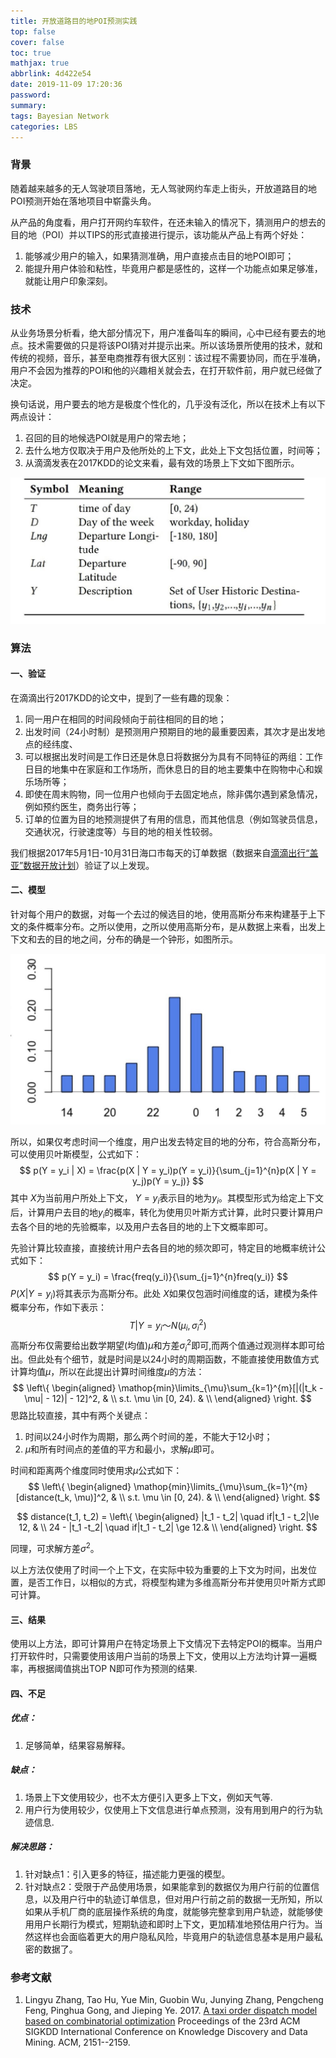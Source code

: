 ```yaml
---
title: 开放道路目的地POI预测实践
top: false
cover: false
toc: true
mathjax: true
abbrlink: 4d422e54
date: 2019-11-09 17:20:36
password:
summary:
tags: Bayesian Network
categories: LBS
---
```


### 背景

随着越来越多的无人驾驶项目落地，无人驾驶网约车走上街头，开放道路目的地POI预测开始在落地项目中崭露头角。

从产品的角度看，用户打开网约车软件，在还未输入的情况下，猜测用户的想去的目的地（POI）并以TIPS的形式直接进行提示，该功能从产品上有两个好处：

1. 能够减少用户的输入，如果猜测准确，用户直接点击目的地POI即可；
2. 能提升用户体验和粘性，毕竟用户都是感性的，这样一个功能点如果足够准，就能让用户印象深刻。

### 技术

从业务场景分析看，绝大部分情况下，用户准备叫车的瞬间，心中已经有要去的地点。技术需要做的只是将该POI猜对并提示出来。所以该场景所使用的技术，就和传统的视频，音乐，甚至电商推荐有很大区别：该过程不需要协同，而在乎准确，用户不会因为推荐的POI和他的兴趣相关就会去，在打开软件前，用户就已经做了决定。

换句话说，用户要去的地方是极度个性化的，几乎没有泛化，所以在技术上有以下两点设计：

1. 召回的目的地候选POI就是用户的常去地；
2. 去什么地方仅取决于用户及他所处的上下文，此处上下文包括位置，时间等；
3. 从滴滴发表在2017KDD的论文来看，最有效的场景上下文如下图所示。

![最有效的场景上下文](https://github.com/DaemonFG/blog_image/blob/main/didi-1.jpg?raw=true)

### 算法

#### 一、验证

在滴滴出行2017KDD的论文中，提到了一些有趣的现象：

1. 同一用户在相同的时间段倾向于前往相同的目的地；
2. 出发时间（24小时制）是预测用户预期目的地的最重要因素，其次才是出发地点的经纬度、
3. 可以根据出发时间是工作日还是休息日将数据分为具有不同特征的两组：工作日目的地集中在家庭和工作场所，而休息日的目的地主要集中在购物中心和娱乐场所等；
4. 即使在周末购物，同一位用户也倾向于去固定地点，除非偶尔遇到紧急情况，例如预约医生，商务出行等；
5. 订单的位置为目的地预测提供了有用的信息，而其他信息（例如驾驶员信息，交通状况，行驶速度等）与目的地的相关性较弱。

我们根据2017年5月1日-10月31日海口市每天的订单数据（数据来自[滴滴出行“盖亚”数据开放计划](https://outreach.didichuxing.com/research/opendata/)）验证了以上发现。

#### 二、模型

针对每个用户的数据，对每一个去过的候选目的地，使用高斯分布来构建基于上下文的条件概率分布。之所以使用，之所以使用高斯分布，是从数据上来看，出发上下文和去的目的地之间，分布的确是一个钟形，如图所示。

![特定目的地出发时间分布](https://github.com/DaemonFG/blog_image/blob/main/didi-2.jpg?raw=true)

所以，如果仅考虑时间一个维度，用户出发去特定目的地的分布，符合高斯分布，可以使用贝叶斯模型，公式如下：
$$
p(Y = y_i | X) = \frac{p(X | Y = y_i)p(Y = y_i)}{\sum_{j=1}^{n}p(X | Y = y_j)p(Y = y_j)}
$$
其中 $X$为当前用户所处上下文， $Y = y_i$表示目的地为$y_i$。其模型形式为给定上下文后，计算用户去目的地$y_i$的概率，转化为使用贝叶斯方式计算，此时只要计算用户去各个目的地的先验概率，以及用户去各目的地的上下文概率即可。

先验计算比较直接，直接统计用户去各目的地的频次即可，特定目的地概率统计公式如下：
$$
p(Y = y_i) = \frac{freq(y_i)}{\sum_{j=1}^{n}freq(y_i)}
$$
$P(X|Y=y_i)$将其表示为高斯分布。此处 $X$如果仅包涵时间维度的话，建模为条件概率分布，作如下表示：
$$
T | Y = y_i ～ N(\mu_i, 	\sigma_i^2)
$$
高斯分布仅需要给出数学期望(均值)$\mu$和方差$\sigma_i^2$即可,而两个值通过观测样本即可给出。但此处有个细节，就是时间是以24小时的周期函数，不能直接使用数值方式计算均值$\mu$，所以在此提出计算时间维度$\mu$的方法：
$$
\left\{
\begin{aligned}
\mathop{min}\limits_{\mu}\sum_{k=1}^{m}[|(|t_k - \mu| - 12)| - 12]^2, &  \\ 
s.t. \mu \in [0, 24). &  \\
\end{aligned}
\right.
$$
思路比较直接，其中有两个关键点：

1. 时间以24小时作为周期，那么两个时间的差，不能大于12小时；
2. $\mu$和所有时间点的差值的平方和最小，求解$\mu$即可。

时间和距离两个维度同时使用求$\mu$公式如下：
$$
\left\{
\begin{aligned}
\mathop{min}\limits_{\mu}\sum_{k=1}^{m}[distance(t_k, \mu)]^2, &  \\ 
s.t. \mu \in [0, 24). &  \\
\end{aligned}
\right.
$$

$$
distance(t_1, t_2) =
\left\{
\begin{aligned}
|t_1 - t_2| \quad if|t_1 - t_2|\le 12, &  \\ 
24 - |t_1 -t_2| \quad if|t_1 - t_2| \ge 12.&  \\
\end{aligned}
\right.
$$

同理，可求解方差$\sigma^2$。

以上方法仅使用了时间一个上下文，在实际中较为重要的上下文为时间，出发位置，是否工作日，以相似的方式，将模型构建为多维高斯分布并使用贝叶斯方式即可计算。

#### 三、结果

使用以上方法，即可计算用户在特定场景上下文情况下去特定POI的概率。当用户打开软件时，只需要使用该用户当前的场景上下文，使用以上方法均计算一遍概率，再根据阈值挑出TOP N即可作为预测的结果.

#### 四、不足

##### 优点：

1. 足够简单，结果容易解释。

##### 缺点：

1. 场景上下文使用较少，也不太方便引入更多上下文，例如天气等.
2. 用户行为使用较少，仅使用上下文信息进行单点预测，没有用到用户的行为轨迹信息.

##### 解决思路：

1. 针对缺点1：引入更多的特征，描述能力更强的模型。
2. 针对缺点2：受限于产品使用场景，如果能拿到的数据仅为用户行前的位置信息，以及用户行中的轨迹订单信息，但对用户行前之前的数据一无所知，所以如果从手机厂商的底层操作系统的角度，就能够完整拿到用户轨迹，就能够使用用户长期行为模式，短期轨迹和即时上下文，更加精准地预估用户行为。当然这样也会面临着更大的用户隐私风险，毕竟用户的轨迹信息基本是用户最私密的数据了。

### 参考文献

1. Lingyu Zhang, Tao Hu, Yue Min, Guobin Wu, Junying Zhang, Pengcheng Feng, Pinghua Gong, and Jieping Ye. 2017. [A taxi order dispatch model based on combinatorial optimization](https://www.kdd.org/kdd2017/papers/view/a-taxi-order-dispatch-model-based-on-combinatorial-optimization) Proceedings of the 23rd ACM SIGKDD International Conference on Knowledge Discovery and Data Mining. ACM, 2151--2159. 